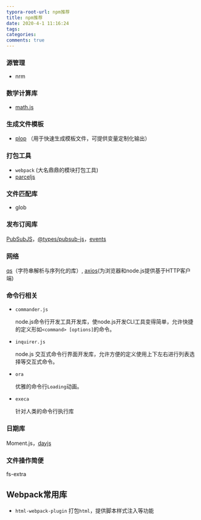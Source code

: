 ```yaml
---
typora-root-url: npm推荐
title: npm推荐
date: 2020-4-1 11:16:24
tags:
categories: 
comments: true
---
```


### 源管理

* nrm

### 数学计算库

* [math.js](https://www.npmjs.com/package/mathjs)

### 生成文件模板

* [plop](https://www.npmjs.com/package/plop) （用于快速生成模板文件，可提供变量定制化输出）

### 打包工具

* `webpack` (大名鼎鼎的模块打包工具)
* [parceljs](https://www.parceljs.cn/code_splitting.html)

### 文件匹配库

* glob

### 发布订阅库

[PubSubJS](https://github.com/mroderick/PubSubJS)，[@types/pubsub-js](https://www.npmjs.com/package/@types/pubsub-js)，[events](https://github.com/Gozala/events)

### 网络

[qs](https://www.npmjs.com/package/qs)（字符串解析与序列化的库）,  [axios](https://www.npmjs.com/package/axios)(为浏览器和node.js提供基于HTTP客户端)

### 命令行相关

* `commander.js`

  node.js命令行开发工具开发库，使node.js开发CLI工具变得简单，允许快捷的定义形如`<command> [options]`的命令。

* `inquirer.js`

  node.js 交互式命令行界面开发库，允许方便的定义使用上下左右进行列表选择等交互式命令。

* `ora`

  优雅的命令行`Loading`动画。
  
* `execa`

  针对人类的命令行执行库

### 日期库

Moment.js，[dayjs](https://github.com/iamkun/dayjs)

### 文件操作简便

fs-extra

## Webpack常用库

* `html-webpack-plugin` 打包`html`，提供脚本样式注入等功能


